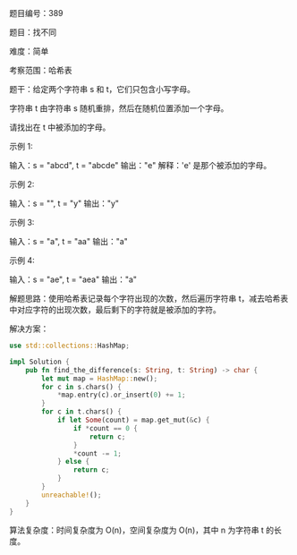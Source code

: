 题目编号：389

题目：找不同

难度：简单

考察范围：哈希表

题干：给定两个字符串 s 和 t，它们只包含小写字母。

字符串 t 由字符串 s 随机重排，然后在随机位置添加一个字母。

请找出在 t 中被添加的字母。

示例 1:

输入：s = "abcd", t = "abcde"
输出："e"
解释：'e' 是那个被添加的字母。

示例 2:

输入：s = "", t = "y"
输出："y"

示例 3:

输入：s = "a", t = "aa"
输出："a"

示例 4:

输入：s = "ae", t = "aea"
输出："a"

解题思路：使用哈希表记录每个字符出现的次数，然后遍历字符串 t，减去哈希表中对应字符的出现次数，最后剩下的字符就是被添加的字符。

解决方案：

```rust
use std::collections::HashMap;

impl Solution {
    pub fn find_the_difference(s: String, t: String) -> char {
        let mut map = HashMap::new();
        for c in s.chars() {
            *map.entry(c).or_insert(0) += 1;
        }
        for c in t.chars() {
            if let Some(count) = map.get_mut(&c) {
                if *count == 0 {
                    return c;
                }
                *count -= 1;
            } else {
                return c;
            }
        }
        unreachable!();
    }
}
```

算法复杂度：时间复杂度为 O(n)，空间复杂度为 O(n)，其中 n 为字符串 t 的长度。